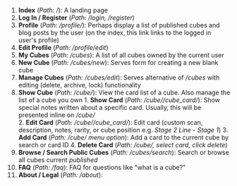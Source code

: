 1. **Index** (*Path: /*): A landing page
2. **Log In / Register** (*Path: /login, /register*)
3. **Profile** (*Path: /profile/<id>*): Perhaps display a list of published cubes and blog posts by the user (on the index, this link links to the logged in user's profile)
  1. **Edit Profile** (*Path: /profile/edit*)
4. **My Cubes** (*Path: /cubes*): A list of all cubes owned by the current user
  1. **New Cube** (*Path: /cubes/new*): Serves form for creating a new blank cube
  2. **Manage Cubes** (*Path: /cubes/edit*): Serves alternative of */cubes* with editing (delete, archive, lock) functionality
  3. **Show Cube** (*Path: /cube/<id>*): View the card list of a cube. Also manage the list of a cube you own
    1. **Show Card** (*Path: /cube/<id>/cube_card/<id>*): Show special notes written about a specific card. Usually, this will be presented inline on */cube/<id>*\
    2. **Edit Card** (*Path: /cube/<id>/cube_card/<id>*): Edit card (custom scan, description, notes, rarity, or cube position e.g. *Stage 2 Line - Stage 1*)
    3. **Add Card** (*Path: /cube/<id> menu option*): Add a card to the current cube by search or card ID
    4. **Delete Card** (*Path: /cube/<id>, select card, click delete*)
5. **Browse / Search Public Cubes** (*Path: /cubes/search*): Search or browse all cubes current *published*
6. **FAQ** (*Path: /faq*): FAQ for questions like "what is a cube?"
7. **About / Legal** (*Path: /about*):  
